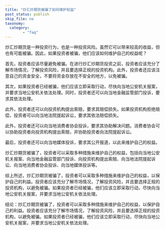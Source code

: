 ```yaml
---
title: "炒汇炒期货被骗了如何维护权益"
post_status: publish
skip_file: no
taxonomy:
  category:
        - "faq"
---
```


炒汇炒期货是一种投资行为，也是一种投资风险。虽然它可以带来较高的收益，但也有可能被骗。因此，如果投资者被骗，他们应该如何维护自己的权益呢？

首先，投资者应该尽量避免被骗。在进行炒汇炒期货投资之前，投资者应该充分了解市场情况，了解投资风险，并且要选择正规的投资机构。此外，投资者还应该注意自己的资金安全，不要将资金存放在不安全的地方，以免被骗。

其次，如果投资者已经被骗，他们应该立即采取行动，尽快向当地公安机关报案，并要求当地公安机关依法处理。同时，投资者还可以向当地金融监管部门投诉，要求其依法处理。

此外，投资者还可以向投资机构提出索赔，要求其赔偿损失。如果投资机构拒绝赔偿，投资者可以向当地法院提起诉讼，要求其依法赔偿损失。

此外，投资者还可以向当地消费者协会投诉，要求其协助解决问题。消费者协会可以协助投资者向投资机构提出索赔，并协助投资者向法院提起诉讼。

最后，投资者还可以向当地媒体投诉，要求其公开报道，以此来维护自己的权益。

炒汇炒期货被骗了，投资者可以采取多种措施来维护自己的权益，包括向当地公安机关报案、向当地金融监管部门投诉、向投资机构提出索赔、向当地法院提起诉讼、向当地消费者协会投诉、向当地媒体投诉等。

综上所述，炒汇炒期货被骗了，投资者可以采取多种措施来维护自己的权益，以保护自己的利益。投资者应该充分了解市场情况，了解投资风险，并且要选择正规的投资机构，以避免被骗。如果投资者已经被骗，他们应该立即采取行动，尽快向当地公安机关报案，并要求当地公安机关依法处理。

结论：炒汇炒期货被骗了，投资者可以采取多种措施来维护自己的权益，以保护自己的利益。投资者应该充分了解市场情况，了解投资风险，并且要选择正规的投资机构，以避免被骗。如果投资者已经被骗，他们应该立即采取行动，尽快向当地公安机关报案，并要求当地公安机关依法处理。
